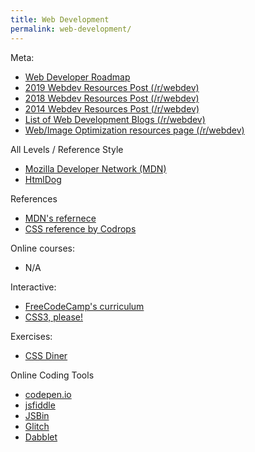 ```yaml
---
title: Web Development
permalink: web-development/
---
```


Meta:

- [Web Developer Roadmap](https://github.com/kamranahmedse/developer-roadmap)
- [2019 Webdev Resources Post (/r/webdev)](https://www.reddit.com/r/webdev/comments/dvc51t/2019_webdev_resources_post/)
- [2018 Webdev Resources Post (/r/webdev)](https://www.reddit.com/r/webdev/comments/916j7l/2018_webdev_resources/)
- [2014 Webdev Resources Post (/r/webdev)](http://www.reddit.com/r/webdev/comments/1v7en8/webdev_resources/)
- [List of Web Development Blogs (/r/webdev)](https://www.reddit.com/r/webdev/comments/517ps4/what_web_dev_blogs_do_you_read/)
- [Web/Image Optimization resources page (/r/webdev)](https://www.reddit.com/r/webdev/wiki/optimization)

All Levels / Reference Style

- [Mozilla Developer Network (MDN)](https://developer.mozilla.org/en-US/docs/Web)
- [HtmlDog](https://www.htmldog.com/)

References

- [MDN's refernece](https://developer.mozilla.org/en-US/docs/Web/Reference)
- [CSS reference by Codrops](http://tympanus.net/codrops/css_reference/)

Online courses:

- N/A

Interactive:

- [FreeCodeCamp's curriculum](https://www.freecodecamp.org/learn)
- [CSS3, please!](https://css3please.com/)

Exercises:

- [CSS Diner](https://flukeout.github.io/)

Online Coding Tools

- [codepen.io](codepen.io)
- [jsfiddle](http://jsfiddle.net/)
- [JSBin](https://jsbin.com)
- [Glitch](https://glitch.com/)
- [Dabblet](http://dabblet.com/)
